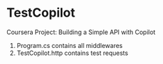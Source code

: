 # TestCopilot
Coursera Project: Building a Simple API with Copilot

1. Program.cs contains all middlewares
2. TestCopilot.http contains test requests
